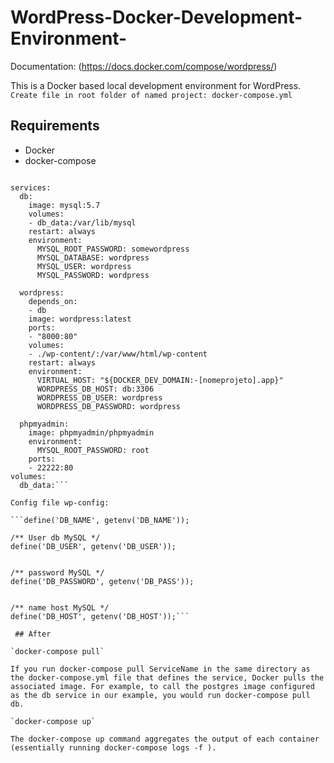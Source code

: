 # WordPress-Docker-Development-Environment-

Documentation: (https://docs.docker.com/compose/wordpress/)

This is a Docker based local development environment for WordPress.
`Create file in root folder of named project: docker-compose.yml`

 ## Requirements
 - Docker
 - docker-compose

```version: '3.3'

services:
  db:
    image: mysql:5.7
    volumes:
    - db_data:/var/lib/mysql
    restart: always
    environment:
      MYSQL_ROOT_PASSWORD: somewordpress
      MYSQL_DATABASE: wordpress
      MYSQL_USER: wordpress
      MYSQL_PASSWORD: wordpress

  wordpress:
    depends_on:
    - db
    image: wordpress:latest
    ports:
    - "8000:80"
    volumes:
    - ./wp-content/:/var/www/html/wp-content
    restart: always
    environment:
      VIRTUAL_HOST: "${DOCKER_DEV_DOMAIN:-[nomeprojeto].app}"
      WORDPRESS_DB_HOST: db:3306
      WORDPRESS_DB_USER: wordpress
      WORDPRESS_DB_PASSWORD: wordpress

  phpmyadmin:
    image: phpmyadmin/phpmyadmin
    environment:
      MYSQL_ROOT_PASSWORD: root
    ports:
    - 22222:80
volumes:
  db_data:```
  
Config file wp-config:

```define('DB_NAME', getenv('DB_NAME'));

/** User db MySQL */
define('DB_USER', getenv('DB_USER'));


/** password MySQL */
define('DB_PASSWORD', getenv('DB_PASS'));


/** name host MySQL */
define('DB_HOST', getenv('DB_HOST'));```

 ## After

`docker-compose pull`

If you run docker-compose pull ServiceName in the same directory as the docker-compose.yml file that defines the service, Docker pulls the associated image. For example, to call the postgres image configured as the db service in our example, you would run docker-compose pull db.

`docker-compose up`

The docker-compose up command aggregates the output of each container (essentially running docker-compose logs -f ). 
